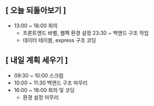 ## [ 오늘 되돌아보기 ]

- 13:00 ~ 18:00 회의
  - 프론트엔드 바벨, 웹팩 환경 설정
23:30 ~ 백엔드 구조 작업
  - 데이터 테이블, express 구조 코딩
## [ 내일 계획 세우기 ]
- 09:30 ~ 10:00 스크럼
- 10:00 ~ 11:30 백엔드 구조 마무리
- 16:00 ~ 18:00 회의 및 코딩
  - 환경 설정 마무리

